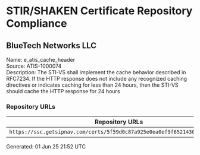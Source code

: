 # STIR/SHAKEN Certificate Repository Compliance

## BlueTech Networks LLC

Name: e_atis_cache_header\
Source: ATIS-1000074\
Description: The STI-VS shall implement the cache behavior described in RFC7234. If the HTTP response does not include any recognized caching directives or indicates caching for less than 24 hours, then the STI-VS should cache the HTTP response for 24 hours
### Repository URLs

| Repository URLs | Not After |  Problems | Link |
|-----------------|-----------|-----------|------|
| `https://ssc.getsipnav.com/certs/5f59d0c87a925e0ea0ef9f65214302711b824131` | 04&#160;Mar&#160;26&#160;16:13&#160;UTC | true | [view](../../REPOS/ea2048aa4ecf8d31f644d2ca263d182d88824d5d/README.md) |


Generated: 01 Jun 25 21:52 UTC